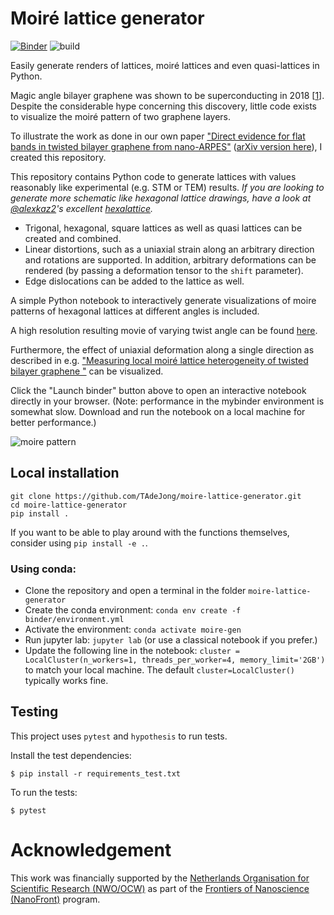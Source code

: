 # Moiré lattice generator
[![Binder](https://mybinder.org/badge_logo.svg)](https://mybinder.org/v2/gh/TAdeJong/moire-lattice-generator/HEAD?urlpath=lab)
![build](https://github.com/TAdeJong/moire-lattice-generator/workflows/build/badge.svg)

Easily generate renders of lattices, moiré lattices and even quasi-lattices in Python.

Magic angle bilayer graphene was shown to be superconducting in 2018 [[1](https://doi.org/10.1038/nature26160)]. 
Despite the considerable hype concerning this discovery, little code exists to visualize the moiré pattern of two graphene layers.

To illustrate the work as done in our own paper ["Direct evidence for flat bands in twisted bilayer graphene from nano-ARPES"](https://www.nature.com/articles/s41567-020-01041-x) ([arXiv version here](https://arxiv.org/abs/2002.02289)), I created this repository.

This repository contains Python code to generate lattices with values reasonably like experimental (e.g. STM or TEM) results.
*If you are looking to generate more schematic like hexagonal lattice drawings, have a look at [@alexkaz2](https://github.com/alexkaz2)'s excellent [hexalattice](https://github.com/alexkaz2/hexalattice).*

- Trigonal, hexagonal, square lattices as well as quasi lattices can be created and combined.
- Linear distortions, such as a uniaxial strain along an arbitrary direction and rotations are supported. In addition, arbitrary deformations can be rendered (by passing a deformation tensor to the `shift` parameter).
- Edge dislocations can be added to the lattice as well.

A simple Python notebook to interactively generate visualizations of moire patterns of hexagonal lattices at different angles is included.

A high resolution resulting movie of varying twist angle can be found [here](https://www.youtube.com/watch?v=c4n1pMsDNaU).

Furthermore, the effect of uniaxial deformation along a single direction as described in e.g. ["Measuring local moiré lattice heterogeneity of twisted bilayer graphene
"](https://doi.org/10.1103/PhysRevResearch.3.013153) can be visualized.

Click the "Launch binder" button above to open an interactive notebook directly in your browser. (Note: performance in the mybinder environment is somewhat slow. Download and run the notebook on a local machine for better performance.)

![moire pattern](https://repository-images.githubusercontent.com/292806144/bd108280-7081-11eb-8e03-2018853e1909)

## Local installation 

```
git clone https://github.com/TAdeJong/moire-lattice-generator.git
cd moire-lattice-generator
pip install .
```

If you want to be able to play around with the functions themselves, consider using `pip install -e .`.

### Using conda:

- Clone the repository and open a terminal in the folder `moire-lattice-generator`
- Create the conda environment: `conda env create -f binder/environment.yml`
- Activate the environment: `conda activate moire-gen`
- Run jupyter lab: `jupyter lab` (or use a classical notebook if you prefer.)
- Update the following line in the notebook: `cluster = LocalCluster(n_workers=1, threads_per_worker=4, memory_limit='2GB')` to match your local machine. The default `cluster=LocalCluster()` typically works fine.

## Testing

This project uses `pytest` and `hypothesis` to run tests.

Install the test dependencies:

```
$ pip install -r requirements_test.txt
```
To run the tests:

```
$ pytest
```


# Acknowledgement

This work was financially supported by the [Netherlands Organisation for Scientific Research (NWO/OCW)](https://www.nwo.nl/en/science-enw) as part of the [Frontiers of Nanoscience (NanoFront)](https://www.universiteitleiden.nl/en/research/research-projects/science/frontiers-of-nanoscience-nanofront) program.
